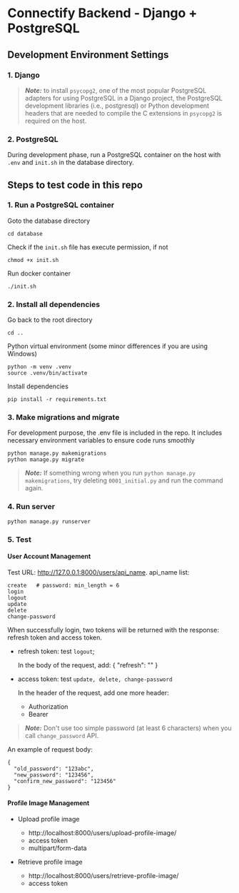 # Connectify Backend - Django + PostgreSQL

## Development Environment Settings

### 1. Django

> **_Note:_** to install `psycopg2`, one of the most popular PostgreSQL adapters for using PostgreSQL in a Django project, the PostgreSQL development libraries (i.e., postgresql) or Python development headers that are needed to compile the C extensions in `psycopg2` is required on the host.

### 2. PostgreSQL

During development phase, run a PostgreSQL container on the host with `.env` and `init.sh` in the database directory.

## Steps to test code in this repo

### 1. Run a PostgreSQL container

Goto the database directory

```cd database```

Check if the `init.sh` file has execute permission, if not

```chmod +x init.sh```

Run docker container

```./init.sh```


### 2. Install all dependencies

Go back to the root directory

```cd ..```

Python virtual environment (some minor differences if you are using Windows)

```
python -m venv .venv 
source .venv/bin/activate
```

Install dependencies

```pip install -r requirements.txt```


### 3. Make migrations and migrate

For development purpose, the .env file is included in the repo. It includes necessary environment variables to ensure code runs smoothly

```
python manage.py makemigrations
python manage.py migrate
```

> **_Note:_** If something wrong when you run `python manage.py makemigrations`, try deleting `0001_initial.py` and run the command again.

### 4. Run server

```
python manage.py runserver
```

### 5. Test

#### User Account Management
Test URL: http://127.0.0.1:8000/users/api_name. api_name list:
```
create   # password: min_length = 6
login
logout
update
delete
change-password
```

When successfully login, two tokens will be returned with the response: refresh token and access token.

- refresh token: test `logout`;

  In the body of the request, add:
    {
      "refresh": "<the-refresh-token>"
    }


- access token: test `update, delete, change-password`

  In the header of the request, add one more header:
  - Authorization
  - Bearer <the-access-token>


> **_Note:_** Don't use too simple password (at least 6 characters) when you call `change_password` API. 

An example of request body:

```
{
  "old_password": "123abc",
  "new_password": "123456",
  "confirm_new_password": "123456"
}
```

#### Profile Image Management

- Upload profile image
  - http://localhost:8000/users/upload-profile-image/
  - access token
  - multipart/form-data


- Retrieve profile image
  - http://localhost:8000/users/retrieve-profile-image/
  - access token

